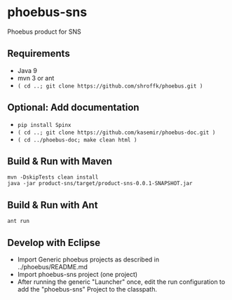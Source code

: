 # phoebus-sns

Phoebus product for SNS


## Requirements
 * Java 9
 * mvn 3 or ant
 * `( cd ..; git clone https://github.com/shroffk/phoebus.git )`

## Optional: Add documentation
 * `pip install Spinx`
 * `( cd ..; git clone https://github.com/kasemir/phoebus-doc.git )`
 * `( cd ../phoebus-doc; make clean html )`

## Build & Run with Maven
```
mvn -DskipTests clean install
java -jar product-sns/target/product-sns-0.0.1-SNAPSHOT.jar 
```

## Build & Run with Ant
```
ant run
```

## Develop with Eclipse
 * Import Generic phoebus projects as described in ../phoebus/README.md
 * Import phoebus-sns project (one project)
 * After running the generic "Launcher" once, edit the run configuration
   to add the "phoebus-sns" Project to the classpath. 
